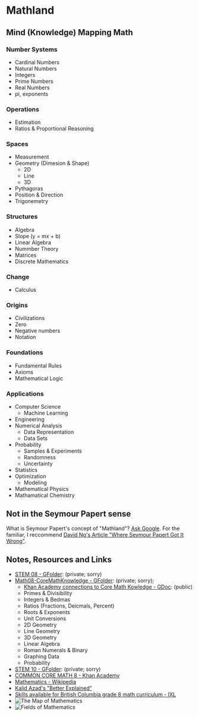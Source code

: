 # Mathland

## Mind (Knowledge) Mapping Math
### Number Systems
- Cardinal Numbers
- Natural Numbers
- Integers
- Prime Numbers
- Real Numbers
- pi, exponents
### Operations
- Estimation
- Ratios & Proportional Reasoning
### Spaces
- Measurement
- Geometry (Dimesion & Shape)
  - 2D
  - Line
  - 3D
- Pythagoras
- Position & Direction
- Trigonemetry
### Structures
- Algebra
- Slope (y = mx + b)
- Linear Algebra
- Nummber Theory
- Matrices
- Discrete Mathematics
### Change
- Calculus
### Origins
- Civilizations
- Zero
- Negative numbers
- Notation
### Foundations
- Fundamental Rules
- Axioms
- Mathematical Logic
### Applications
- Computer Science
  - Machine Learning
- Engineering
- Numerical Analysis
  - Data Representation
  - Data Sets
- Probability
  - Samples & Experiments
  - Randomness
  - Uncertainty
- Statistics
- Optimization
  - Modeling
- Mathematical Physics
- Mathamatical Chemistry


## Not in the Seymour Papert sense
What is Seymour Papert's concept of "Mathland"? [Ask Google](https://www.google.ca/search?q=seymour+papert+mathland&rlz=1C1CHBF_enCA700CA700&ei=GHX1WdDnLdPWjwOguIn4DA&start=10&sa=N&biw=1050&bih=1510).  For the familiar, I reccommend [David Ng's Article "Where Seymour Papert Got It Wrong"](https://medium.com/vertical-learning/where-seymour-papert-got-it-wrong-6203f94149d1).

## Notes, Resources and Links
- [STEM 08 - GFolder](https://drive.google.com/open?id=0BysMfTbvAUUVZ0hyaXM3dl9pbEU): \(private; sorry\)
- [Math08-CoreMathKnowledge - GFolder](https://drive.google.com/open?id=0BysMfTbvAUUVdG1ocURvZ25VZ2M): \(private; sorry\); 
  - [Khan Academy connections to Core Math Kowledge - GDoc](https://docs.google.com/a/templeton.vsb.bc.ca/document/d/15cuYA1b0t1rbqUwtXAmGYbcUTBXtg9IN_44adxvVayw/edit?usp=sharing): \(public\)
  - Primes & Divisibility
  - Integers & Bedmas
  - Ratios \(Fractions, Deicmals, Percent\)
  - Roots & Exponents
  - Unit Conversions
  - 2D Geometry
  - Line Geometry
  - 3D Geometry
  - Linear Algebra
  - Roman Numerals & Binary
  - Graphing Data
  - Probability
- [STEM 10 - GFolder](https://drive.google.com/open?id=0BysMfTbvAUUVNktGZTNESU40WHc): \(private; sorry\)
- [COMMON CORE MATH 8 - Khan Academy](https://www.khanacademy.org/commoncore/grade-8-G)
- [Mathematics - Wikipedia](https://en.wikipedia.org/wiki/Mathematics)
- [Kalid Azad's "Better Explained"](https://betterexplained.com/archives/)
- [Skills available for British Columbia grade 8 math curriculum - IXL](https://ca.ixl.com/standards/british-columbia/math/grade-8)
- ![The Map of Mathematics](https://i.imgur.com/27b2z8K.jpg)
- ![Fields of Mathematics](http://www.gogeometry.com/education/mathematics_mind_map.gif)
